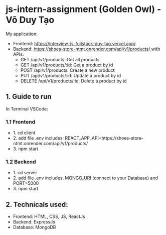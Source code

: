 ﻿# js-intern-assignment (Golden Owl) - Võ Duy Tạo

<p>My application:
<ul>
    <li>Frontend: <a href="https://interview-js-fullstack-duy-tao.vercel.app/" alt="link demo frontend">https://interview-js-fullstack-duy-tao.vercel.app/</a>.</li>
    <li>Backend: 
        <a href="https://shoes-store-ntmt.onrender.com" alt="link demo API">https://shoes-store-ntmt.onrender.com/api/v1/products/ </a> with APIs: 
        <ul>
            <li>GET /api/v1/products: Get all products</li>
            <li>GET /api/v1/products/:id: Get a product by id</li>
            <li>POST /api/v1/products: Create a new product</li>
            <li>PUT /api/v1/products/:id: Update a product by id</li>
            <li>DELETE /api/v1/products/:id: Delete a product by id</li>
        </ul>
    </li>
</ul>

## 1. Guide to run

In Terminal VSCode:

### 1.1 Frontend

<ul>
    <li>1. cd client</li>
    <li>2. add file .env includes: REACT_APP_API=https://shoes-store-ntmt.onrender.com/api/v1/products/
    <li>3. npm start</li>
</ul>

### 1.2 Backend

<ul>
    <li>1. cd server</li>
    <li>2. add file .env includes: MONGO_URI (connect to your Database) and PORT=5000</li>
    <li>3. npm start</li>
</ul>

## 2. Technicals used:

<ul>
    <li>Frontend: HTML, CSS, JS, ReactJs</li>
    <li>Backend: ExpressJs</li>
    <li>Database: MongoDB</li>
</ul>
